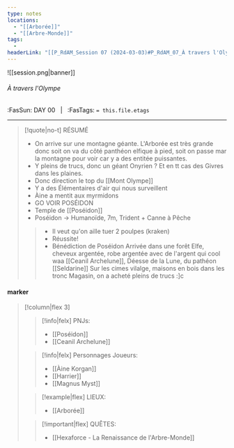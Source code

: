 ```yaml
---
type: notes
locations:
  - "[[Arborée]]"
  - "[[Arbre-Monde]]"
tags:
  - 
headerLink: "[[P_RdAM_Session 07 (2024-03-03)#P_RdAM_07_À travers l'Olympe]]"
---
```


![[session.png|banner]]
###### À travers l'Olympe
<span class="sub2">:FasSun: DAY 00 &nbsp; | &nbsp; :FasTags: `= this.file.etags`</span>
___

> [!quote|no-t] RÉSUMÉ
> - On arrive sur une montagne géante. L'Arborée est très grande donc soit on va du côté panthéon elfique à pied, soit on passe mar la montagne pour voir car y a des entitée puissantes. 
> - Y pleins de trucs, donc un géant Onyrien ? Et en tt cas des Givres dans les plaines.
> - Donc direction le top du [[Mont Olympe]]
> - Y a des Élémentaires d'air qui nous surveillent
> - Àine a mentit aux myrmidons
> - GO VOIR POSÉIDON
> - Temple de [[Poséidon]]
> - Poséidon -> Humanoïde, 7m, Trident + Canne à Pêche
> > - Il veut qu'on aille tuer 2 poulpes (kraken)
> > - Réussite!
> > - Bénédiction de Poséidon
>Arrivée dans une forêt
>Elfe, cheveux argentée, robe argentée avec de l'argent qui cool
>waa
>[[Ceanil Archelune]], Déesse de la Lune, du pathéon [[Seldarine]]
> Sur les cimes vilalge, maisons en bois dans les tronc
> Magasin, on a acheté pleins de trucs :]c

#### marker
> [!column|flex 3]
>> [!info|felx] PNJs:
>> - [[Poséidon]]
>> - [[Ceanil Archelune]]
>
>> [!info|felx] Personnages Joueurs:
>> - [[Àine Korgan]]
>> - [[Harrier]]
>> - [[Magnus Myst]]
>
>> [!example|flex] LIEUX:
>> - [[Arborée]]
>
>> [!important|flex] QUÊTES:
>> - [[Hexaforce - La Renaissance de l'Arbre-Monde]]
